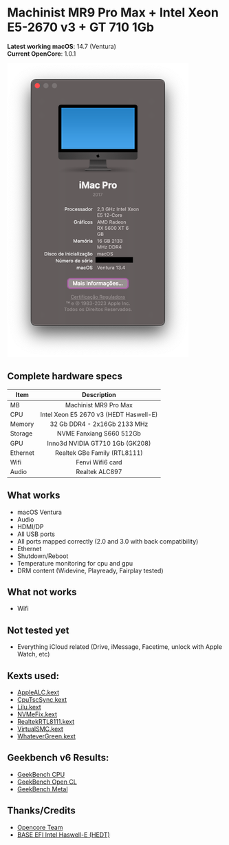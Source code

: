 # Machinist MR9 Pro Max + Intel Xeon E5-2670 v3 + GT 710 1Gb
**Latest working macOS**: 14.7 (Ventura)
<br>
**Current OpenCore**: 1.0.1

![about-this-mac](https://github.com/armindojr/EFI-X99-MACHINIST-MR9-PRO-MAX/blob/9f5124d5ebb78d8c9bb181678115d03425d8d5d0/Infos/About%20This%20Mac%20-%20Overview.png)

## Complete hardware specs
|Item|Description|
|-|:-------:|
|MB|Machinist MR9 Pro Max|
|CPU|Intel Xeon E5 2670 v3 (HEDT Haswell-E)|
|Memory|32 Gb DDR4 - 2x16Gb 2133 MHz|
|Storage|NVME Fanxiang S660 512Gb|
|GPU|Inno3d NVIDIA GT710 1Gb (GK208)|
|Ethernet|Realtek GBe Family (RTL8111)|
|Wifi|Fenvi Wifi6 card|
|Audio|Realtek ALC897|

## What works
- macOS Ventura
- Audio
- HDMI/DP
- All USB ports
- All ports mapped correctly (2.0 and 3.0 with back compatibility)
- Ethernet
- Shutdown/Reboot
- Temperature monitoring for cpu and gpu
- DRM content (Widevine, Playready, Fairplay tested)

## What not works
- Wifi

## Not tested yet
- Everything iCloud related (Drive, iMessage, Facetime, unlock with Apple Watch, etc)

## Kexts used:
- [AppleALC.kext](https://github.com/acidanthera/AppleALC)
- [CpuTscSync.kext](https://github.com/acidanthera/CpuTscSync)
- [Lilu.kext](https://github.com/acidanthera/Lilu)
- [NVMeFix.kext](https://github.com/acidanthera/NVMeFix)
- [RealtekRTL8111.kext](https://github.com/Mieze/RTL8111_driver_for_OS_X)
- [VirtualSMC.kext](https://github.com/acidanthera/VirtualSMC)
- [WhateverGreen.kext](https://github.com/acidanthera/WhateverGreen)

## Geekbench v6 Results:
- [GeekBench CPU](https://browser.geekbench.com/v6/cpu/1505502)
- [GeekBench Open CL](https://browser.geekbench.com/v6/compute/524582)
- [GeekBench Metal](https://browser.geekbench.com/v6/compute/524584)

## Thanks/Credits
- [Opencore Team](https://dortania.github.io/getting-started/)
- [BASE EFI Intel Haswell-E (HEDT)](https://github.com/luchina-gabriel/BASE-EFI-INTEL-HEDT-4THGEN-X99-HASWELL-E)
